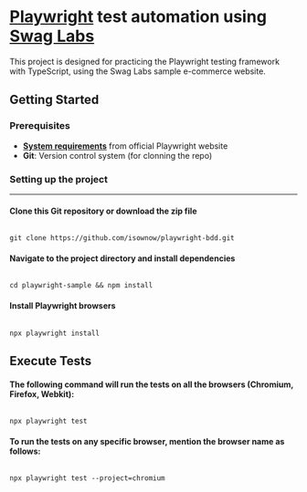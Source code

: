 # [Playwright](https://playwright.dev/) test automation using [Swag Labs](https://www.saucedemo.com/)

This project is designed for practicing the Playwright testing framework with TypeScript, using the Swag Labs sample e-commerce website.

## Getting Started
### Prerequisites

- **[System requirements](https://playwright.dev/docs/intro#system-requirements)** from official Playwright website
- **Git**: Version control system (for clonning the repo)

### Setting up the project
___
#### Clone this Git repository or download the zip file
```

git clone https://github.com/isownow/playwright-bdd.git

```
#### Navigate to the project directory and install dependencies
```

cd playwright-sample && npm install

```
#### Install Playwright browsers
```

npx playwright install

```

## Execute Tests
#### The following command will run the tests on all the browsers (Chromium, Firefox, Webkit):
```

npx playwright test

```
#### To run the tests on any specific browser, mention the browser name as follows:
```

npx playwright test --project=chromium

```
